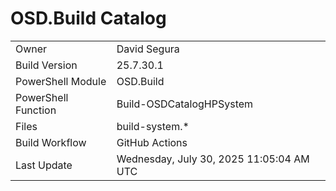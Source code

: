 ﻿# OSD.Build Catalog

| | |
|-|-|
| Owner | David Segura |
| Build Version | 25.7.30.1 |
| PowerShell Module | OSD.Build |
| PowerShell Function | Build-OSDCatalogHPSystem |
| Files | build-system.* |
| Build Workflow | GitHub Actions |
| Last Update | Wednesday, July 30, 2025 11:05:04 AM UTC |
